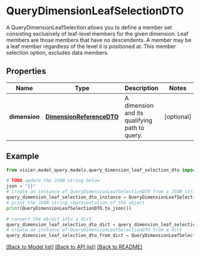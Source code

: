 # QueryDimensionLeafSelectionDTO

A QueryDimensionLeafSelection allows you to define a member set consisting exclusively  of leaf-level members for the given dimension. Leaf members are those members that have  no descendents. A member may be a leaf member regardless of the level it is positioned at.  This member selection option, excludes data members.

## Properties

Name | Type | Description | Notes
------------ | ------------- | ------------- | -------------
**dimension** | [**DimensionReferenceDTO**](DimensionReferenceDTO.md) | A dimension and its qualifying path to query. | [optional] 

## Example

```python
from visier.model_query.models.query_dimension_leaf_selection_dto import QueryDimensionLeafSelectionDTO

# TODO update the JSON string below
json = "{}"
# create an instance of QueryDimensionLeafSelectionDTO from a JSON string
query_dimension_leaf_selection_dto_instance = QueryDimensionLeafSelectionDTO.from_json(json)
# print the JSON string representation of the object
print(QueryDimensionLeafSelectionDTO.to_json())

# convert the object into a dict
query_dimension_leaf_selection_dto_dict = query_dimension_leaf_selection_dto_instance.to_dict()
# create an instance of QueryDimensionLeafSelectionDTO from a dict
query_dimension_leaf_selection_dto_from_dict = QueryDimensionLeafSelectionDTO.from_dict(query_dimension_leaf_selection_dto_dict)
```
[[Back to Model list]](../README.md#documentation-for-models) [[Back to API list]](../README.md#documentation-for-api-endpoints) [[Back to README]](../README.md)


